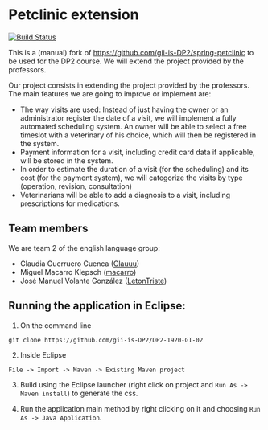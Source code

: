 # Petclinic extension

[![Build Status](https://travis-ci.com/gii-is-DP2/DP2-1920-GI-02.svg?branch=master)](https://travis-ci.com/gii-is-DP2/DP2-1920-GI-02)

This is a (manual) fork of https://github.com/gii-is-DP2/spring-petclinic to be used for the DP2 course. We will extend the project provided by the professors.

Our project consists in extending the project provided by the professors. The main features we are going to improve or implement are:
* The way visits are used: Instead of just having the owner or an administrator register the date of a visit, we will implement a fully automated scheduling system. An owner will be able to select a free timeslot with a veterinary of his choice, which will then be registered in the system.
* Payment information for a visit, including credit card data if applicable, will be stored in the system.
* In order to estimate the duration of a visit (for the scheduling) and its cost (for the payment system), we will categorize the visits by type (operation, revision, consultation)
* Veterinarians will be able to add a diagnosis to a visit, including prescriptions for medications.


## Team members

We are team 2 of the english language group:

* Claudia Guerruero Cuenca ([Clauuu](https://github.com/Clauuu))
* Miguel Macarro Klepsch ([macarro](https://github.com/macarro))
* José Manuel Volante González ([LetonTriste](https://github.com/LetonTriste))


## Running the application in Eclipse:

1) On the command line
```
git clone https://github.com/gii-is-DP2/DP2-1920-GI-02
```
2) Inside Eclipse
```
File -> Import -> Maven -> Existing Maven project
```
3) Build using the Eclipse launcher (right click on project and `Run As -> Maven install`) to generate the css.

4) Run the application main method by right clicking on it and choosing `Run As -> Java Application`.

